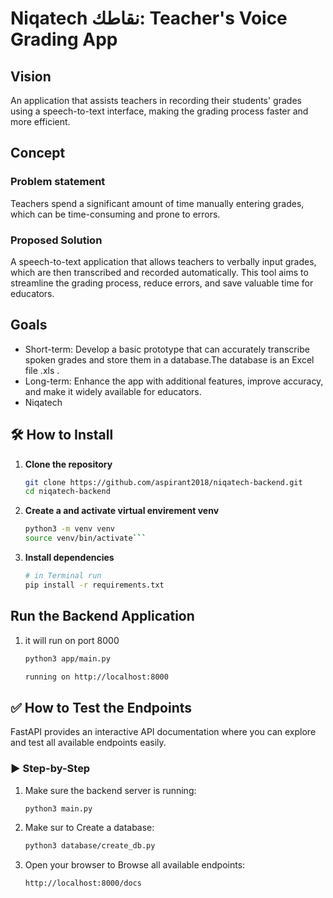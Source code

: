 # Niqatech نقاطك: Teacher's Voice Grading App
## Vision
An application that assists teachers in recording their students' grades using a speech-to-text interface, making the grading process faster and more efficient.
## Concept
### Problem statement
Teachers spend a significant amount of time manually entering grades, which can be time-consuming and prone to errors.
### Proposed Solution
A speech-to-text application that allows teachers to verbally input grades, which are then transcribed and recorded automatically. This tool aims to streamline the grading process, reduce errors, and save valuable time for educators.
## Goals

- Short-term: Develop a basic prototype that can accurately transcribe spoken grades and store them in a database.The database is an Excel file .xls .
- Long-term: Enhance the app with additional features, improve accuracy, and make it widely available for educators.
- Niqatech

## 🛠️ How to Install
1. **Clone the repository**  
   ```bash
   git clone https://github.com/aspirant2018/niqatech-backend.git
   cd niqatech-backend

2. **Create a and activate virtual envirement venv**
   ```bash
   python3 -m venv venv
   source venv/bin/activate```

4. **Install dependencies**
    ```bash
    # in Terminal run
    pip install -r requirements.txt

## Run the Backend Application
1. it will run on port 8000 
    ```bash
    python3 app/main.py

    running on http://localhost:8000 

## ✅ How to Test the Endpoints

FastAPI provides an interactive API documentation where you can explore and test all available endpoints easily.

### ▶️ Step-by-Step

1. Make sure the backend server is running:

   ```bash
   python3 main.py
2. Make sur to Create a database:

   ```bash
   python3 database/create_db.py 

3. Open your browser to Browse all available endpoints:
   ```bash
   http://localhost:8000/docs
